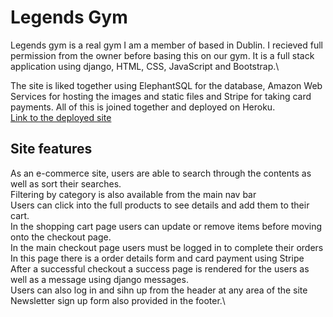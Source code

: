 # Legends Gym

Legends gym is a real gym I am a member of based in Dublin. I recieved full permission from the owner before basing this on our gym. It is a full stack application using django, HTML, CSS, JavaScript and Bootstrap.\

The site is liked together using ElephantSQL for the database, Amazon Web Services for hosting the images and static files and Stripe for taking card payments. All of this is joined together and deployed on Heroku.\
<a href="https://legends-gym-b229ec203712.herokuapp.com/"> Link to the deployed site</a>


## Site features

As an e-commerce site, users are able to search through the contents as well as sort their searches.\
Filtering by category is also available from the main nav bar\
Users can click into the full products to see details and add them to their cart.\
In the shopping cart page users can update or remove items before moving onto the checkout page.\
In the main checkout page users must be logged in to complete their orders\
In this page there is a order details form and card payment using Stripe\
After a successful checkout a success page is rendered for the users as well as a message using django messages.\
Users can also log in and sihn up from the header at any area of the site\
Newsletter sign up form also provided in the footer.\
